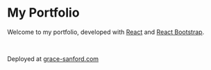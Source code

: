 # My Portfolio

Welcome to my portfolio, developed with [React](https://react.dev/) and [React Bootstrap](https://react-bootstrap.github.io/).

<br>

Deployed at [grace-sanford.com](https://grace-sanford.github.io/portfolio/)
